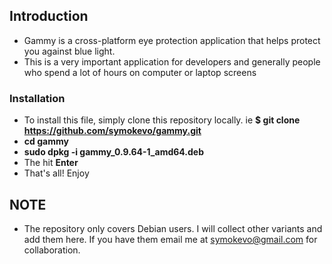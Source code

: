 ## Introduction
- Gammy is a cross-platform eye protection application that helps protect you against blue light. 
- This is a very important application for developers and generally people who spend a lot of hours on computer or laptop screens

### Installation
- To install this file, simply clone this repository locally. 
ie **$ git clone https://github.com/symokevo/gammy.git**
- **cd gammy**
- **sudo dpkg -i gammy_0.9.64-1_amd64.deb**
- The hit **Enter**
- That's all! Enjoy

## NOTE
- The repository only covers Debian users. I will collect other variants and add them here. If you have them email me at symokevo@gmail.com for collaboration.